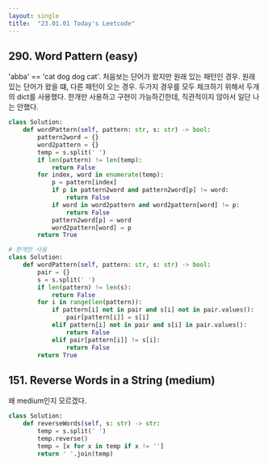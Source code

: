 ```yaml
---
layout: single
title:  "23.01.01 Today's Leetcode"
---
```


## 290. Word Pattern (easy)

'abba' == 'cat dog dog cat'. 처음보는 단어가 왔지만 원래 있는 패턴인 경우.
원래 있는 단어가 왔을 떄, 다른 패턴이 오는 경우. 두가지 경우를 모두 체크하기 위해서 두개의 dict를 사용했다.
한개만 사용하고 구현이 가능하긴한데, 직관적이지 않아서 일단 나는 안했다.

```python
class Solution:
    def wordPattern(self, pattern: str, s: str) -> bool:
        pattern2word = {}
        word2pattern = {}
        temp = s.split(' ')
        if len(pattern) != len(temp):
            return False
        for index, word in enumerate(temp):
            p = pattern[index]
            if p in pattern2word and pattern2word[p] != word:
                return False
            if word in word2pattern and word2pattern[word] != p:
                return False
            pattern2word[p] = word
            word2pattern[word] = p
        return True
```

```python
# 한개만 사용
class Solution:
    def wordPattern(self, pattern: str, s: str) -> bool:
        pair = {}
        s = s.split(' ')
        if len(pattern) != len(s):
            return False
        for i in range(len(pattern)):
            if pattern[i] not in pair and s[i] not in pair.values():
                pair[pattern[i]] = s[i]
            elif pattern[i] not in pair and s[i] in pair.values():
                return False
            elif pair[pattern[i]] != s[i]:
                return False
        return True
```

## 151. Reverse Words in a String (medium)

왜 medium인지 모르겠다.

```python
class Solution:
    def reverseWords(self, s: str) -> str:
        temp = s.split(' ')
        temp.reverse()
        temp = [x for x in temp if x != '']
        return ' '.join(temp)
```
